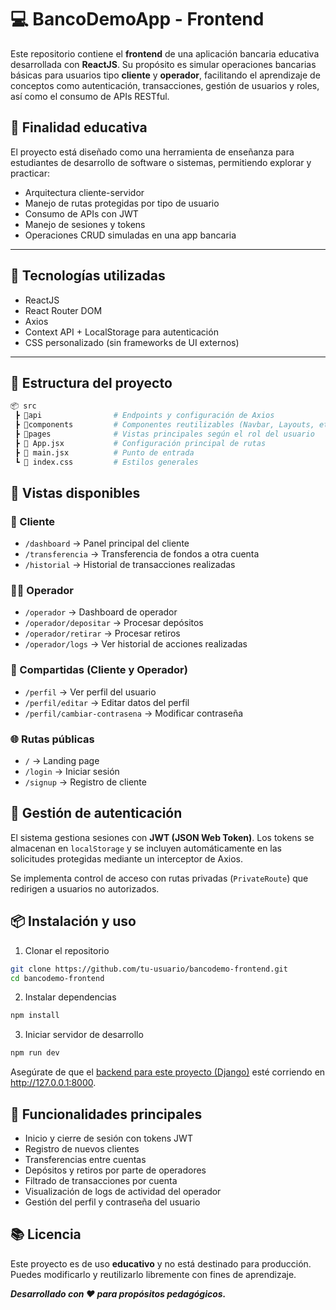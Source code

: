 # 💻 BancoDemoApp - Frontend

Este repositorio contiene el **frontend** de una aplicación bancaria educativa desarrollada con **ReactJS**. Su propósito es simular operaciones bancarias básicas para usuarios tipo **cliente** y **operador**, facilitando el aprendizaje de conceptos como autenticación, transacciones, gestión de usuarios y roles, así como el consumo de APIs RESTful.

## 🧠 Finalidad educativa

El proyecto está diseñado como una herramienta de enseñanza para estudiantes de desarrollo de software o sistemas, permitiendo explorar y practicar:

- Arquitectura cliente-servidor
- Manejo de rutas protegidas por tipo de usuario
- Consumo de APIs con JWT
- Manejo de sesiones y tokens
- Operaciones CRUD simuladas en una app bancaria

---

## 🚀 Tecnologías utilizadas

- ReactJS
- React Router DOM
- Axios
- Context API + LocalStorage para autenticación
- CSS personalizado (sin frameworks de UI externos)

---

## 📁 Estructura del proyecto

```bash
📦 src
 ┣ 📂api                # Endpoints y configuración de Axios
 ┣ 📂components         # Componentes reutilizables (Navbar, Layouts, etc.)
 ┣ 📂pages              # Vistas principales según el rol del usuario
 ┣ 📜 App.jsx           # Configuración principal de rutas
 ┣ 📜 main.jsx          # Punto de entrada
 ┗ 📜 index.css         # Estilos generales
```

## 🧭 Vistas disponibles
### 🧑 Cliente

* `/dashboard` → Panel principal del cliente
* `/transferencia` → Transferencia de fondos a otra cuenta
* `/historial` → Historial de transacciones realizadas

### 👨‍💼 Operador

* ``/operador`` → Dashboard de operador
* ``/operador/depositar`` → Procesar depósitos
* ``/operador/retirar`` → Procesar retiros
* ``/operador/logs`` → Ver historial de acciones realizadas

### 👥 Compartidas (Cliente y Operador)

* ``/perfil`` → Ver perfil del usuario
* `/perfil/editar` → Editar datos del perfil
* `/perfil/cambiar-contrasena` → Modificar contraseña

### 🌐 Rutas públicas

* ``/`` → Landing page
* ``/login`` → Iniciar sesión
* ``/signup`` → Registro de cliente

## 🔐 Gestión de autenticación

El sistema gestiona sesiones con **JWT (JSON Web Token)**. Los tokens se almacenan en ``localStorage`` y se incluyen automáticamente en las solicitudes protegidas mediante un interceptor de Axios.

Se implementa control de acceso con rutas privadas (``PrivateRoute``) que redirigen a usuarios no autorizados.

## 📦 Instalación y uso

1. Clonar el repositorio
````bash
git clone https://github.com/tu-usuario/bancodemo-frontend.git
cd bancodemo-frontend
````

2. Instalar dependencias
````bash
npm install
````

3. Iniciar servidor de desarrollo
````bash
npm run dev
````

Asegúrate de que el [backend para este proyecto (Django)](https://github.com/oscar-dev91/BancoDemoREST) esté corriendo en http://127.0.0.1:8000.

## 🧪 Funcionalidades principales

* Inicio y cierre de sesión con tokens JWT
* Registro de nuevos clientes
* Transferencias entre cuentas
* Depósitos y retiros por parte de operadores
* Filtrado de transacciones por cuenta
* Visualización de logs de actividad del operador
* Gestión del perfil y contraseña del usuario

## 📚 Licencia

Este proyecto es de uso **educativo** y no está destinado para producción. Puedes modificarlo y reutilizarlo libremente con fines de aprendizaje.

***Desarrollado con ❤️ para propósitos pedagógicos.***